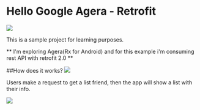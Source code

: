 # Hello Google Agera - Retrofit

<img src="https://github.com/LSTR/agera_retrofit/blob/master/android-agera.jpg"/>

This is a sample project for learning purposes.

** I'm exploring Agera(Rx for Android) and for this example i'm consuming rest API with retrofit 2.0 **


##How does it works?
<img src="https://github.com/LSTR/agera_retrofit/blob/master/agera_retrofit_diagram.jpg"/>

Users make a request to get a list friend, then the app will show a list with their info.

<img src="https://github.com/LSTR/agera_retrofit/blob/master/agera_retrofit_ss.png"/>
